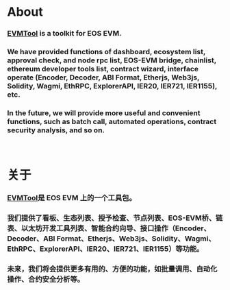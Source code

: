 # About
### [EVMTool](https://evmtool.github.io) is a toolkit for EOS EVM.
### We have provided functions of dashboard, ecosystem list, approval check, and node rpc list, EOS-EVM bridge, chainlist, ethereum developer tools list, contract wizard, interface operate (Encoder, Decoder, ABI Format, Etherjs, Web3js, Solidity, Wagmi, EthRPC, ExplorerAPI, IER20, IER721, IER1155), etc.
### In the future, we will provide more useful and convenient functions, such as batch call, automated operations, contract security analysis, and so on.

<br/>

# 关于
### [EVMTool](https://evmtool.github.io)是 EOS EVM 上的一个工具包。
### 我们提供了看板、生态列表、授予检查、节点列表、EOS-EVM桥、链表、以太坊开发工具列表、智能合约向导、接口操作（Encoder、Decoder、ABI Format、Etherjs、Web3js、Solidity、Wagmi、EthRPC、ExplorerAPI、IER20、IER721、IER1155）等功能。
### 未来，我们将会提供更多有用的、方便的功能，如批量调用、自动化操作、合约安全分析等。


